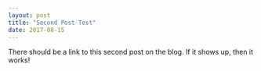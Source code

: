 ```yaml
---
layout: post
title: "Second Post Test"
date: 2017-08-15
---
```


There should be a link to this second post on the blog. If it shows up, then it works!
